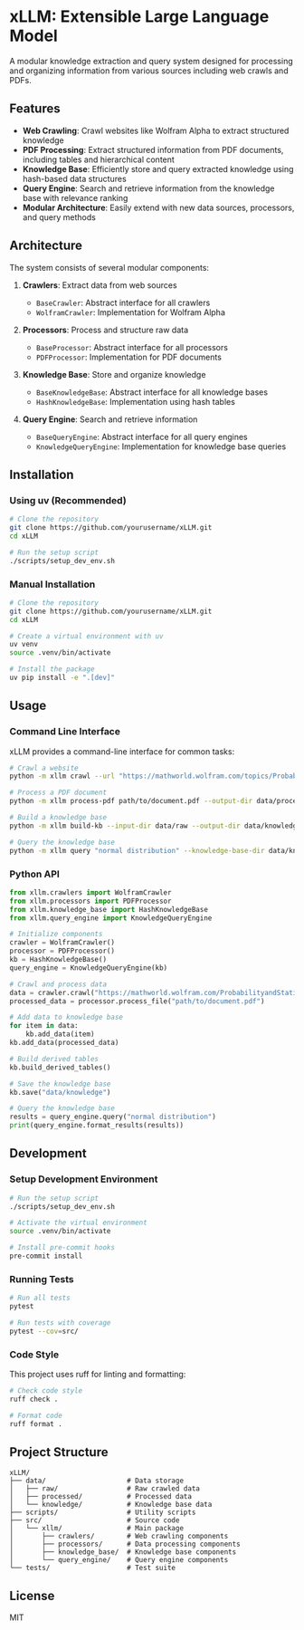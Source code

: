 # xLLM: Extensible Large Language Model

A modular knowledge extraction and query system designed for processing and organizing information from various sources including web crawls and PDFs.

## Features

- **Web Crawling**: Crawl websites like Wolfram Alpha to extract structured knowledge
- **PDF Processing**: Extract structured information from PDF documents, including tables and hierarchical content
- **Knowledge Base**: Efficiently store and query extracted knowledge using hash-based data structures
- **Query Engine**: Search and retrieve information from the knowledge base with relevance ranking
- **Modular Architecture**: Easily extend with new data sources, processors, and query methods

## Architecture

The system consists of several modular components:

1. **Crawlers**: Extract data from web sources
   - `BaseCrawler`: Abstract interface for all crawlers
   - `WolframCrawler`: Implementation for Wolfram Alpha

2. **Processors**: Process and structure raw data
   - `BaseProcessor`: Abstract interface for all processors
   - `PDFProcessor`: Implementation for PDF documents

3. **Knowledge Base**: Store and organize knowledge
   - `BaseKnowledgeBase`: Abstract interface for all knowledge bases
   - `HashKnowledgeBase`: Implementation using hash tables

4. **Query Engine**: Search and retrieve information
   - `BaseQueryEngine`: Abstract interface for all query engines
   - `KnowledgeQueryEngine`: Implementation for knowledge base queries

## Installation

### Using uv (Recommended)

```bash
# Clone the repository
git clone https://github.com/yourusername/xLLM.git
cd xLLM

# Run the setup script
./scripts/setup_dev_env.sh
```

### Manual Installation

```bash
# Clone the repository
git clone https://github.com/yourusername/xLLM.git
cd xLLM

# Create a virtual environment with uv
uv venv
source .venv/bin/activate

# Install the package
uv pip install -e ".[dev]"
```

## Usage

### Command Line Interface

xLLM provides a command-line interface for common tasks:

```bash
# Crawl a website
python -m xllm crawl --url "https://mathworld.wolfram.com/topics/ProbabilityandStatistics.html" --output-dir data/raw

# Process a PDF document
python -m xllm process-pdf path/to/document.pdf --output-dir data/processed

# Build a knowledge base
python -m xllm build-kb --input-dir data/raw --output-dir data/knowledge --save

# Query the knowledge base
python -m xllm query "normal distribution" --knowledge-base-dir data/knowledge
```

### Python API

```python
from xllm.crawlers import WolframCrawler
from xllm.processors import PDFProcessor
from xllm.knowledge_base import HashKnowledgeBase
from xllm.query_engine import KnowledgeQueryEngine

# Initialize components
crawler = WolframCrawler()
processor = PDFProcessor()
kb = HashKnowledgeBase()
query_engine = KnowledgeQueryEngine(kb)

# Crawl and process data
data = crawler.crawl("https://mathworld.wolfram.com/ProbabilityandStatistics.html")
processed_data = processor.process_file("path/to/document.pdf")

# Add data to knowledge base
for item in data:
    kb.add_data(item)
kb.add_data(processed_data)

# Build derived tables
kb.build_derived_tables()

# Save the knowledge base
kb.save("data/knowledge")

# Query the knowledge base
results = query_engine.query("normal distribution")
print(query_engine.format_results(results))
```

## Development

### Setup Development Environment

```bash
# Run the setup script
./scripts/setup_dev_env.sh

# Activate the virtual environment
source .venv/bin/activate

# Install pre-commit hooks
pre-commit install
```

### Running Tests

```bash
# Run all tests
pytest

# Run tests with coverage
pytest --cov=src/
```

### Code Style

This project uses ruff for linting and formatting:

```bash
# Check code style
ruff check .

# Format code
ruff format .
```

## Project Structure

```text
xLLM/
├── data/                    # Data storage
│   ├── raw/                 # Raw crawled data
│   ├── processed/           # Processed data
│   └── knowledge/           # Knowledge base data
├── scripts/                 # Utility scripts
├── src/                     # Source code
│   └── xllm/                # Main package
│       ├── crawlers/        # Web crawling components
│       ├── processors/      # Data processing components
│       ├── knowledge_base/  # Knowledge base components
│       └── query_engine/    # Query engine components
└── tests/                   # Test suite
```

## License

MIT
